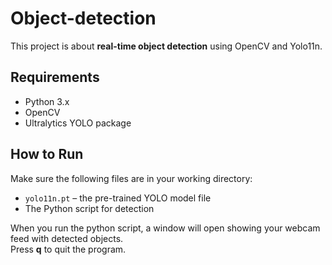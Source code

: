 # Object-detection
This project is about **real-time object detection** using OpenCV and Yolo11n.

## Requirements
- Python 3.x  
- OpenCV  
- Ultralytics YOLO package

## How to Run

Make sure the following files are in your working directory:

- `yolo11n.pt` – the pre-trained YOLO model file  
- The Python script for detection

When you run the python script, a window will open showing your webcam feed with detected objects.  
Press **q** to quit the program.
